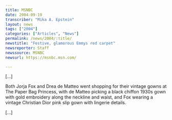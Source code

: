 ```yaml
---
title: MSNBC
date: 2004-09-19
transcriber: "Mika A. Epstein"
layout: news
tags: ["2004"]
categories: ["Articles", "News"]
permalink: /news/2004/:title/
newstitle: "Festive, glamorous Emmys red carpet"
newsreporter: Staff
newssource: MSNBC
newsurl: https://msnbc.msn.com/

---
```


[...]

Both Jorja Fox and Drea de Matteo went shopping for their vintage
gowns at The Paper Bag Princess, with de Matteo picking a black chiffon
1930s gown with gold embroidery along the neckline and waist, and Fox
wearing a vintage Christian Dior pink slip gown with lingerie
details.

[...]
